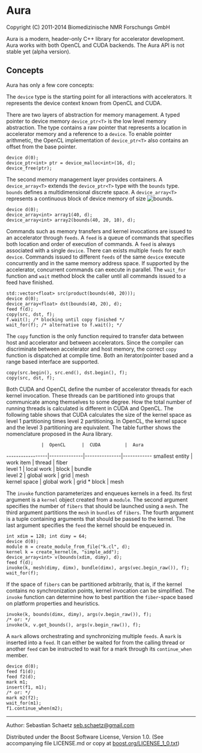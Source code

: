 # Aura

Copyright (C) 2011-2014 Biomedizinische NMR Forschungs GmbH


Aura is a modern, header-only C++ library for accelerator development. Aura 
works with both OpenCL and CUDA backends. The Aura API is not stable yet (alpha
version).

## Concepts

Aura has only a few core concepts:

The `device` type is the starting point for all interactions with accelerators. It represents the device context known from OpenCL and CUDA. 

There are two layers of abstraction for memory management. A typed pointer to device memory `device_ptr<T>` is the low level memory abstraction. The type contains a raw pointer that represents a location in accelerator memory and a reference to a `device`. To enable pointer arithmetic, the OpenCL implementation of `device_ptr<T>` also contains an offset from the base pointer.

~~~{.cpp}
device d(0);
device_ptr<int> ptr = device_malloc<int>(16, d);
device_free(ptr);
~~~

The second memory management layer provides containers. A `device_array<T>` extends the `device_ptr<T>` type with the `bounds` type. `bounds` defines a multidimensional discrete space. A `device_array<T>` represents a continuous block of device memory of size ![bounds](https://raw.github.com/sschaetz/aura/develop/doc/bounds_formula.png).

~~~{.cpp}
device d(0);
device_array<int> array1(40, d);
device_array<int> array2(bounds(40, 20, 10), d);
~~~

Commands such as memory transfers and kernel invocations are issued to an accelerator through `feeds`. A `feed` is a queue of commands that specifies both location and order of execution of commands. A `feed` is always associated with a single `device`. There can exists multiple `feeds` for each `device`. Commands issued to different `feeds` of the same `device` execute concurrently and in the same memory address space. If supported by the accelerator, concurrent commands can execute in parallel. The `wait_for` function and `wait` method block the caller until all commands issued to a feed have finished.

~~~{.cpp}
std::vector<float> src(product(bounds(40, 20)));
device d(0);
device_array<float> dst(bounds(40, 20), d);
feed f(d);
copy(src, dst, f);
f.wait(); /* blocking until copy finished */
wait_for(f); /* alternative to f.wait(); */
~~~

The `copy` function is the only function required to transfer data between host and accelerator and between accelerators. Since the compiler can discriminate between accelerator and host memory, the correct `copy` function is dispatched at compile time. Both an iterator/pointer based and a range based interface are supported.

~~~{.cpp}
copy(src.begin(), src.end(), dst.begin(), f);
copy(src, dst, f);
~~~

Both CUDA and OpenCL define the number of accelerator threads for each kernel invocation. These threads can be partitioned into groups that communicate among themselves to some degree. How the total number of running threads is calculated is different in CUDA and OpenCL. The following table shows that CUDA calculates the size of the kernel space as level 1 partitioning times level 2 partitioning. In OpenCL, the kernel space and the level 3 partitioning are equivalent. The table further shows the nomenclature proposed in the Aura library. 

                 |  OpenCL      |  CUDA         |  Aura 
-----------------|--------------|---------------|------------
 smallest entity |  work item   |  thread       |  fiber    
 level 1         |  local work  |  block        |  bundle   
 level 2         |  global work |  grid         |  mesh     
 kernel space    |  global work |  grid * block |  mesh      



The `invoke` function parameterizes and enqueues kernels in a feed. Its first argument is a `kernel` object created from a `module`. The second argument specifies the number of `fibers` that should be launched using a `mesh`. The third argument partitions the `mesh` in `bundles` of `fibers`. The fourth argument is a tuple
containing arguments that should be passed to the kernel. The last argument specifies the `feed` the kernel should be enqueued in.

~~~{.cpp}
int xdim = 128; int dimy = 64;
device d(0);
module m = create_module_from_file("k.cl", d);
kernel k = create_kernel(m, "simple_add");
device_array<int> v(bounds(xdim, dimy), d);
feed f(d);
invoke(k, mesh(dimy, dimx), bundle(dimx), args(vec.begin_raw()), f); 
wait_for(f);
~~~

If the space of `fibers` can be partitioned arbitrarily, that is, if the kernel contains no synchronization points, kernel invocation can be simplified. The `invoke` function can determine how to best partition the `fiber`-space based on platform properties and heuristics.

~~~{.cpp}
invoke(k, bounds(dimx, dimy), args(v.begin_raw()), f);
/* or: */
invoke(k, v.get_bounds(), args(v.begin_raw()), f);
~~~

A `mark` allows orchestrating and synchronizing multiple `feeds`. A `mark` is inserted into a `feed`. It can either be waited for from the calling thread or another `feed` can be instructed to wait for a mark through its `continue_when` member.

~~~{.cpp}
device d(0);  
feed f1(d);
feed f2(d);
mark m1;
insert(f1, m1);
/* or: */
mark m2(f2);
wait_for(m1);
f1.continue_when(m2);
~~~


----------------------------

Author: Sebastian Schaetz <seb.schaetz@gmail.com>

Distributed under the Boost Software License, Version 1.0.
(See accompanying file LICENSE.md or copy at 
[boost.org/LICENSE_1_0.txt](http://www.boost.org/LICENSE_1_0.txt "boost.org/LICENSE_1_0.txt"))



